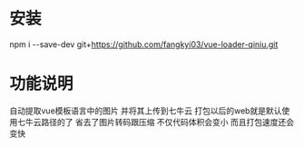 # 安装
npm i --save-dev git+https://github.com/fangkyi03/vue-loader-qiniu.git

# 功能说明
自动提取vue模板语言中的图片 并将其上传到七牛云 打包以后的web就是默认使用七牛云路径的了 省去了图片转码跟压缩 不仅代码体积会变小 而且打包速度还会变快
